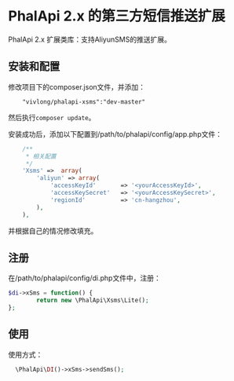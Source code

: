 # PhalApi 2.x 的第三方短信推送扩展
PhalApi 2.x 扩展类库：支持AliyunSMS的推送扩展。

## 安装和配置
修改项目下的composer.json文件，并添加：  
```
    "vivlong/phalapi-xsms":"dev-master"
```
然后执行```composer update```。  

安装成功后，添加以下配置到/path/to/phalapi/config/app.php文件：  
```php
    /**
     * 相关配置
     */
    'Xsms' =>  array(
        'aliyun' => array(
            'accessKeyId'       => '<yourAccessKeyId>',
            'accessKeySecret'   => '<yourAccessKeySecret>',
            'regionId'          => 'cn-hangzhou',
        ),
    ),
```
并根据自己的情况修改填充。 

## 注册
在/path/to/phalapi/config/di.php文件中，注册：  
```php
$di->xSms = function() {
        return new \PhalApi\Xsms\Lite();
};
```

## 使用
使用方式：
```php
  \PhalApi\DI()->xSms->sendSms();
```  